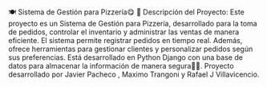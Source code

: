 🍽️ Sistema de Gestión para Pizzería😋
📌 Descripción del Proyecto: Este proyecto es un Sistema de Gestión para Pizzería, desarrollado para la toma de pedidos, controlar el inventario y administrar las ventas de manera eficiente. El sistema permite registrar pedidos en tiempo real. Además, ofrece herramientas para gestionar clientes y personalizar pedidos según sus preferencias. Está desarrollado en Python Django con una base de datos para almacenar la información de manera segura🍕🚀. Proyecto desarrollado por Javier Pacheco , Maximo Trangoni y Rafael J Villavicencio.

